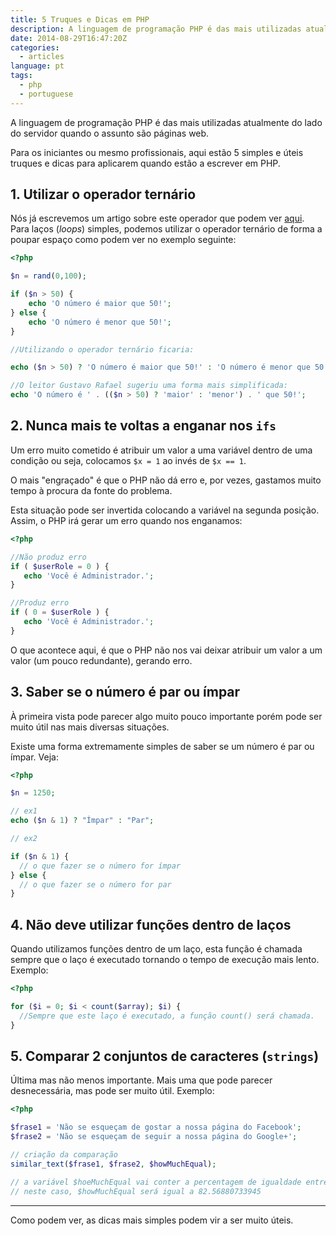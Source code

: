 ```yaml
---
title: 5 Truques e Dicas em PHP
description: A linguagem de programação PHP é das mais utilizadas atualmente do lado do servidor. Hoje trazemos 5 dicas que para vos ajudar!
date: 2014-08-29T16:47:20Z
categories:
  - articles
language: pt
tags:
  - php
  - portuguese
---
```


A linguagem de programação PHP é das mais utilizadas atualmente do lado do servidor quando o assunto são páginas web.

<!--more-->

Para os iniciantes ou mesmo profissionais, aqui estão 5 simples e úteis truques e dicas para aplicarem quando estão a escrever em PHP.

## 1. Utilizar o operador ternário

Nós já escrevemos um artigo sobre este operador que podem ver [aqui](/2014/07/22/operador-ternario). Para laços (*loops*) simples, podemos utilizar o operador ternário de forma a poupar espaço como podem ver no exemplo seguinte:

```php
<?php

$n = rand(0,100);

if ($n > 50) {
    echo 'O número é maior que 50!';
} else {
    echo 'O número é menor que 50!';
}

//Utilizando o operador ternário ficaria:

echo ($n > 50) ? 'O número é maior que 50!' : 'O número é menor que 50!';

//O leitor Gustavo Rafael sugeriu uma forma mais simplificada:
echo 'O número é ' . (($n > 50) ? 'maior' : 'menor') . ' que 50!';
```

## 2. Nunca mais te voltas a enganar nos `ifs`

Um erro muito cometido é atribuir um valor a uma variável dentro de uma condição ou seja, colocamos `$x = 1` ao invés de `$x == 1`.

O mais "engraçado" é que o PHP não dá erro e, por vezes, gastamos muito tempo à procura da fonte do problema.

Esta situação pode ser invertida colocando a variável na segunda posição. Assim, o PHP irá gerar um erro quando nos enganamos:

```php
<?php

//Não produz erro
if ( $userRole = 0 ) {
   echo 'Você é Administrador.';
}

//Produz erro
if ( 0 = $userRole ) {
   echo 'Você é Administrador.';
}
```

O que acontece aqui, é que o PHP não nos vai deixar atribuir um valor a um valor (um pouco redundante), gerando erro.

## 3. Saber se o número é par ou ímpar

À primeira vista pode parecer algo muito pouco importante porém pode ser muito útil nas mais diversas situações.

Existe uma forma extremamente simples de saber se um número é par ou ímpar. Veja:

```php
<?php

$n = 1250;

// ex1
echo ($n & 1) ? "Ímpar" : "Par";

// ex2

if ($n & 1) {
  // o que fazer se o número for ímpar
} else {
  // o que fazer se o número for par
}
```

## 4. Não deve utilizar funções dentro de laços

Quando utilizamos funções dentro de um laço, esta função é chamada sempre que o laço é executado tornando o tempo de execução mais lento. Exemplo:

```php
<?php

for ($i = 0; $i < count($array); $i) {
  //Sempre que este laço é executado, a função count() será chamada.
}
```

## 5. Comparar 2 conjuntos de caracteres (`strings`)


Última mas não menos importante. Mais uma que pode parecer desnecessária, mas pode ser muito útil. Exemplo:

```php
<?php

$frase1 = 'Não se esqueçam de gostar a nossa página do Facebook';
$frase2 = 'Não se esqueçam de seguir a nossa página do Google+';

// criação da comparação
similar_text($frase1, $frase2, $howMuchEqual);

// a variável $hoeMuchEqual vai conter a percentagem de igualdade entre as duas frases.
// neste caso, $howMuchEqual será igual a 82.56880733945
```

* * *

Como podem ver, as dicas mais simples podem vir a ser muito úteis.
